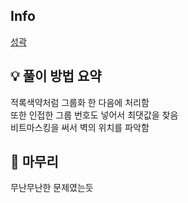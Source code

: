 ## Info
[성곽](https://www.acmicpc.net/problem/2234)

## 💡 풀이 방법 요약
적록색약처럼 그룹화 한 다음에 처리함  
또한 인접한 그룹 번호도 넣어서 최댓값을 찾음  
비트마스킹을 써서 벽의 위치를 파악함
## 🙂 마무리
무난무난한 문제였는듯